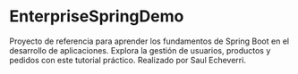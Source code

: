 # EnterpriseSpringDemo
Proyecto de referencia para aprender los fundamentos de Spring Boot en el desarrollo de aplicaciones. Explora la gestión de usuarios, productos y pedidos con este tutorial práctico.
Realizado por Saul Echeverri.
